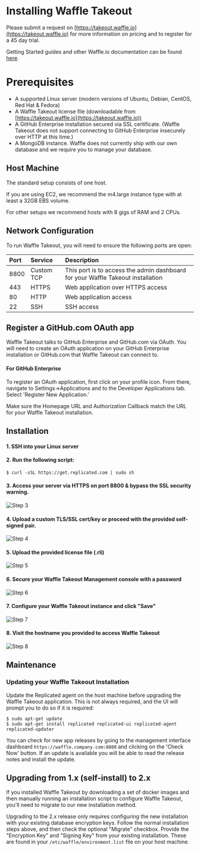 # Installing Waffle Takeout

Please submit a request on [https://takeout.waffle.io](https://takeout.waffle.io) for more information on pricing and to register for a 45 day trial.

Getting Started guides and other Waffle.io documentation can be found [here](https://github.com/waffleio/waffle.io/wiki).

# Prerequisites

* A supported Linux server (modern versions of Ubuntu, Debian, CentOS, Red Hat & Fedora)
* A Waffle Takeout license file (downloadable from [https://takeout.waffle.io](https://takeout.waffle.io))
* A GitHub Enterprise installation secured via SSL certificate. (Waffle Takeout does not support connecting to GitHub Enterprise insecurely over HTTP at this time.)
* A MongoDB instance. Waffle does not currently ship with our own database and we require you to manage your database.

## Host Machine

The standard setup consists of one host.

If you are using EC2, we recommend the m4.large instance type with at least a 32GB EBS volume.

For other setups we recommend hosts with 8 gigs of RAM and 2 CPUs.

## Network Configuration

To run Waffle Takeout, you will need to ensure the following ports are open:

| Port          | Service       | Description                                                                      |
| :------------ |:--------------| :--------------------------------------------------------------------------------|
| 8800          | Custom TCP    | This port is to access the admin dashboard for your Waffle Takeout installation  |
| 443           | HTTPS         | Web application over HTTPS access                                                |
| 80            | HTTP          | Web application access                                                           |
| 22            | SSH           | SSH access                                                                       |

## Register a GitHub.com OAuth app

Waffle Takeout talks to GitHub Enterprise and GitHub.com via OAuth. You will need to create an OAuth application on your GitHub Enterprise installation or GitHub.com that Waffle Takeout can connect to.

#### For GitHub Enterprise

To register an OAuth application, first click on your profile icon. From there, navigate to Settings->Applications and to the Developer Applications tab. Select 'Register New Application.'

Make sure the Homepage URL and Authorization Callback match the URL for your Waffle Takeout installation.

## Installation

#### 1. SSH into your Linux server
#### 2. Run the following script:

 ```curl
$ curl -sSL https://get.replicated.com | sudo sh
 ```

#### 3. Access your server via HTTPS on port 8800 & bypass the SSL security warning.

![Step 3](doc/screenshots/1.png)

#### 4. Upload a custom TLS/SSL cert/key or proceed with the provided self-signed pair.

![Step 4](doc/screenshots/2.png)

#### 5. Upload the provided license file (.rli)

![Step 5](doc/screenshots/3.png)

#### 6. Secure your Waffle Takeout Management console with a password

![Step 6](doc/screenshots/4.png)

#### 7. Configure your Waffle Takeout instance and click "Save"

![Step 7](doc/screenshots/5.png)

#### 8. Visit the hostname you provided to access Waffle Takeout

![Step 8](doc/screenshots/6.png)

## Maintenance

### Updating your Waffle Takeout Installation

Update the Replicated agent on the host machine before upgrading the Waffle Takeout application. This is not always required, and the UI will prompt you to do so if it is required:

```curl
$ sudo apt-get update
$ sudo apt-get install replicated replicated-ui replicated-agent replicated-updater
```

You can check for new app releases by going to the management interface dashboard `https://waffle.company.com:8800` and clicking on the 'Check Now' button. If an update is available you will be able to read the release notes and install the update.

## Upgrading from 1.x (self-install) to 2.x

If you installed Waffle Takeout by downloading a set of docker images and then manually running an installation script to configure Waffle Takeout, you'll need to migrate to our new installation method.

Upgrading to the 2.x release only requires configuring the new installation with your existing database encryption keys. Follow the normal installation steps above, and then check the optional "Migrate" checkbox. Provide the "Encryption Key" and "Signing Key" from your existing installation. These are found in your `/etc/waffle/environment.list` file on your host machine.
